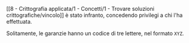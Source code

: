 [[8 - Crittografia applicata/1 - Concetti/1 - Trovare soluzioni crittografiche/vincolo]] è stato infranto, concedendo privilegi a chi l'ha effettuata.

Solitamente, le garanzie hanno un codice di tre lettere, nel formato `XYZ`.

